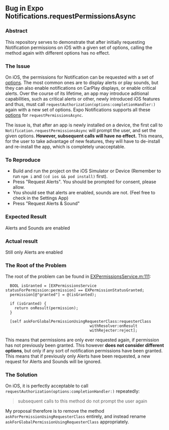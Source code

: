 ## Bug in Expo Notifications.requestPermissionsAsync

### Abstract

This repository serves to demonstrate that after initially requesting Notification permissions on iOS with a given set of options, calling the method again with different options has no effect.

### The Issue

On iOS, the permissions for Notification can be requested with a set of [options](https://developer.apple.com/documentation/usernotifications/unauthorizationoptions). The most common ones are to display alerts or play sounds, but they can also enable notifications on CarPlay displays, or enable critical alerts. Over the course of its lifetime, an app may introduce aditional capabilities, such as critical alerts or other, newly introduced iOS features and thus, must call `requestAuthorization(options:completionHandler:)` again with a new set of options. Expo Notifications supports all these [options](https://docs.expo.dev/versions/latest/sdk/notifications/#requestpermissionsasyncrequest-notificationpermissionsrequest-promisenotificationpermissionsstatus) for  `requestPermissionsAsync`.

The issue is, that after an app is newly installed on a device, the first call to `Notification.requestPermissionsAsync` will prompt the user, and set the given options. **However, subsequent calls will have no effect.**
This means, for the user to take advantage of new features, they will have to de-install and re-install the app, which is completely unacceptable.

### To Reproduce

* Build and run the project on the iOS Simulator or Device (Remember to run `npm i` and `(cd ios && pod install)` first).
* Press "Request Alerts". You should be prompted for consent, please allow.
* You should see that alerts are enabled, sounds are not. (Feel free to check in the Settings App)
* Press "Request Alerts & Sound"

### Expected Result

Alerts and Sounds are enabled

### Actual result

Still only Alerts are enabled

### The Root of the Problem

The root of the problem can be found in [EXPermissionsService.m:111](https://github.com/expo/expo/blob/168ee43f71f005baa11edf98e518593443e1807a/packages/expo-modules-core/ios/Services/Permissions/EXPermissionsService.m#L111):

```objc
  BOOL isGranted = [EXPermissionsService statusForPermission:permission] == EXPermissionStatusGranted;
  permission[@"granted"] = @(isGranted);
  
  if (isGranted) {
    return onResult(permission);
  }
  
  [self askForGlobalPermissionUsingRequesterClass:requesterClass 
                                     withResolver:onResult 
                                     withRejecter:reject];
```

This means that permissions are only ever requested again, if permission has not previously been granted. This however **does not consider different options**, but only if any sort of notification permissions have been granted. This means that if previously only Alerts have been requested, a new request for Alerts and Sounds will be ignored.

### The Solution

On iOS, it is perfectly acceptable to call `requestAuthorization(options:completionHandler:)` repeatedly: 
> subsequent calls to this method do not prompt the user again

My proposal therefore is to remove the method `askForPermissionUsingRequesterClass` entirely, and instead rename `askForGlobalPermissionUsingRequesterClass` appropriately.



